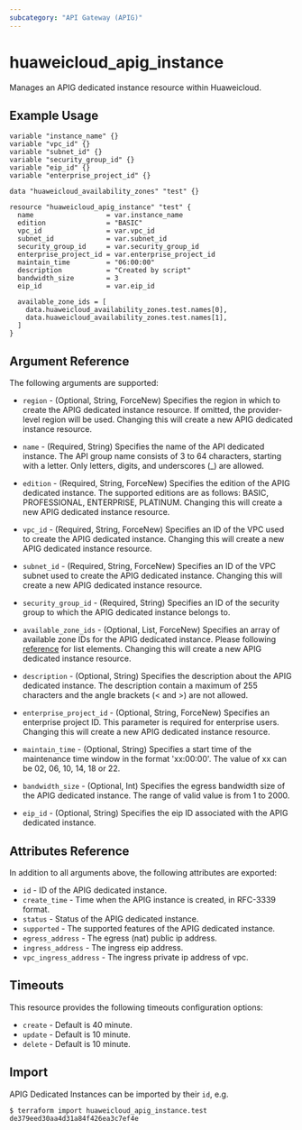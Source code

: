```yaml
---
subcategory: "API Gateway (APIG)"
---
```


# huaweicloud_apig_instance

Manages an APIG dedicated instance resource within Huaweicloud.

## Example Usage

```hcl
variable "instance_name" {}
variable "vpc_id" {}
variable "subnet_id" {}
variable "security_group_id" {}
variable "eip_id" {}
variable "enterprise_project_id" {}

data "huaweicloud_availability_zones" "test" {}

resource "huaweicloud_apig_instance" "test" {
  name                  = var.instance_name
  edition               = "BASIC"
  vpc_id                = var.vpc_id
  subnet_id             = var.subnet_id
  security_group_id     = var.security_group_id
  enterprise_project_id = var.enterprise_project_id
  maintain_time         = "06:00:00"
  description           = "Created by script"
  bandwidth_size        = 3
  eip_id                = var.eip_id

  available_zone_ids = [
    data.huaweicloud_availability_zones.test.names[0],
    data.huaweicloud_availability_zones.test.names[1],
  ]
}
```

## Argument Reference

The following arguments are supported:

* `region` - (Optional, String, ForceNew) Specifies the region in which to create the APIG dedicated instance resource.
  If omitted, the provider-level region will be used.
  Changing this will create a new APIG dedicated instance resource.

* `name` - (Required, String) Specifies the name of the API dedicated instance.
  The API group name consists of 3 to 64 characters, starting with a letter.
  Only letters, digits, and underscores (_) are allowed.

* `edition` - (Required, String, ForceNew) Specifies the edition of the APIG dedicated instance.
  The supported editions are as follows:
  BASIC, PROFESSIONAL, ENTERPRISE, PLATINUM.
  Changing this will create a new APIG dedicated instance resource.

* `vpc_id` - (Required, String, ForceNew) Specifies an ID of the VPC used to create the APIG dedicated instance.
  Changing this will create a new APIG dedicated instance resource.

* `subnet_id` - (Required, String, ForceNew) Specifies an ID of the VPC subnet used to create the APIG dedicated
  instance.
  Changing this will create a new APIG dedicated instance resource.

* `security_group_id` - (Required, String) Specifies an ID of the security group to which the APIG dedicated instance
  belongs to.

* `available_zone_ids` - (Optional, List, ForceNew) Specifies an array of available zone IDs for the APIG dedicated
  instance. Please following [reference](https://developer.huaweicloud.com/intl/en-us/endpoint?APIG) for list elements.
  Changing this will create a new APIG dedicated instance resource.

* `description` - (Optional, String) Specifies the description about the APIG dedicated instance.
  The description contain a maximum of 255 characters and the angle brackets (< and >) are not allowed.

* `enterprise_project_id` - (Optional, String, ForceNew) Specifies an enterprise project ID.
  This parameter is required for enterprise users.
  Changing this will create a new APIG dedicated instance resource.

* `maintain_time` - (Optional, String) Specifies a start time of the maintenance time window in the format 'xx:00:00'.
  The value of xx can be 02, 06, 10, 14, 18 or 22.

* `bandwidth_size` - (Optional, Int) Specifies the egress bandwidth size of the APIG dedicated instance.
  The range of valid value is from 1 to 2000.

* `eip_id` - (Optional, String) Specifies the eip ID associated with the APIG dedicated instance.

## Attributes Reference

In addition to all arguments above, the following attributes are exported:

* `id` - ID of the APIG dedicated instance.
* `create_time` - Time when the APIG instance is created, in RFC-3339 format.
* `status` - Status of the APIG dedicated instance.
* `supported` - The supported features of the APIG dedicated instance.
* `egress_address` - The egress (nat) public ip address.
* `ingress_address` - The ingress eip address.
* `vpc_ingress_address` - The ingress private ip address of vpc.

## Timeouts

This resource provides the following timeouts configuration options:
- `create` - Default is 40 minute.
- `update` - Default is 10 minute.
- `delete` - Default is 10 minute.

## Import

APIG Dedicated Instances can be imported by their `id`, e.g.
```
$ terraform import huaweicloud_apig_instance.test de379eed30aa4d31a84f426ea3c7ef4e
```
